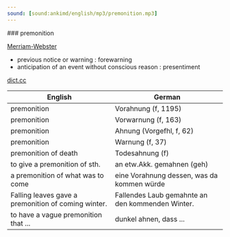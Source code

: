 ```yaml
---
sound: [sound:ankimd/english/mp3/premonition.mp3]
---
```


\### premonition

[Merriam-Webster](https://www.merriam-webster.com/dictionary/premonition)

- previous notice or warning : forewarning
- anticipation of an event without conscious reason : presentiment

[dict.cc](https://www.dict.cc/premonition)

| English        | German       |
| -------------- | ------------ |
| premonition | Vorahnung (f, 1195) |
| premonition | Vorwarnung (f, 163) |
| premonition | Ahnung (Vorgefhl, f, 62) |
| premonition | Warnung (f, 37) |
| premonition of death | Todesahnung (f) |
| to give a premonition of sth. | an etw.Akk. gemahnen (geh) |
| a premonition of what was to come | eine Vorahnung dessen, was da kommen würde |
| Falling leaves gave a premonition of coming winter. | Fallendes Laub gemahnte an den kommenden Winter. |
| to have a vague premonition that ... | dunkel ahnen, dass ... |
